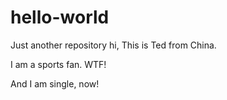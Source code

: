 # hello-world
Just another repository
hi, This is Ted from China.

I am a sports fan. WTF!

And I am single, now!
